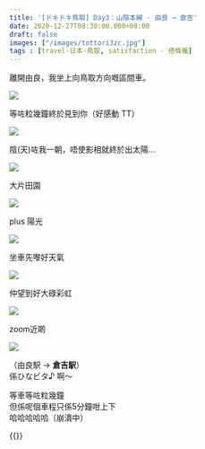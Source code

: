 ```yaml
---
title: '[ドキドキ鳥取] Day3：山陰本線 - 由良 → 倉吉'
date: 2020-12-27T08:30:00.000+08:00
draft: false
images: ["/images/tottori3zc.jpg"]
tags : [travel-日本-鳥取, satisfaction - 搭條鐵]
---
```


離開由良，我坐上向鳥取方向嘅區間車。

![](/images/tottori3zc.jpg)

等咗粒幾鐘終於見到你（好感動 TT）  

![](/images/tottori3zc1.jpg)

陰(天)咗我一朝，唔使影相就終於出太陽...

![](/images/tottori3zc2.jpg)

大片田園

![](/images/tottori3zc3.jpg)

plus 陽光

![](/images/tottori3zc4.jpg)

坐車先嚟好天氣  

![](/images/tottori3zc5.jpg)

仲望到好大碌彩虹  

![](/images/tottori3zc6.jpg)

zoom近啲

![](/images/tottori3zc7.jpg)

（由良駅 → **倉吉駅**）  
係ひなビタ♪ 啊～  
  
等車等咗粒幾鐘  
但係呢個車程只係5分鐘咁上下  
哈哈哈哈哈（崩潰中）  
  
   
{{<tottori>}}  
